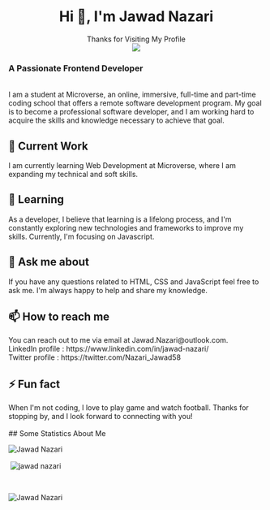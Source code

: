 <h1 align="center">Hi 👋, I'm Jawad Nazari</h1>
<p align="center"> 
  Thanks for Visiting My Profile<br>
  <img src="https://profile-counter.glitch.me/Jawad-Nazari/count.svg" />
</p>
<h3 align="left">A Passionate Frontend Developer</h3>
<br>
I am a student at Microverse, an online, immersive, full-time and part-time coding school that offers a remote software development program. My goal is to become a professional software developer, and I am working hard to acquire the skills and knowledge necessary to achieve that goal.

<h2>🔭 Current Work <br></h2>
I am currently learning Web Development at Microverse, where I am expanding my technical and soft skills.

 
<h2>🌱 Learning <br></h2>
As a developer, I believe that learning is a lifelong process, and I'm constantly exploring new technologies and frameworks to improve my skills. Currently, I'm focusing on Javascript.

 
<h2>💬 Ask me about <br></h2>
If you have any questions related to HTML, CSS and JavaScript feel free to ask me. I'm always happy to help and share my knowledge.
<br>
 
<h2>📫 How to reach me <br></h2>
You can reach out to me via email at Jawad.Nazari@outlook.com.<br>
LinkedIn profile : https://www.linkedin.com/in/jawad-nazari/  <br>
Twitter profile : https://twitter.com/Nazari_Jawad58
<br>
 
<h2>⚡ Fun fact <br></h2>
When I'm not coding, I love to play game and watch football.
Thanks for stopping by, and I look forward to connecting with you!
 
 <br>
 <br>
 ## Some Statistics About Me
<br>
<p><img align="left" src="https://github-readme-stats.vercel.app/api/top-langs?username=Jawad-Nazari&show_icons=true&locale=en&layout=compact" alt="Jawad Nazari" /></p>
<br>
<p>&nbsp;<img align="center" src="https://github-readme-stats.vercel.app/api?username=jawad-nazari&show_icons=true&locale=en" alt="jawad nazari" /></p>
<br>
<p><img align="center" src="https://github-readme-streak-stats.herokuapp.com/?user=Jawad-Nazari&" alt="Jawad Nazari" /></p>

